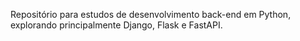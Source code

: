 Repositório para estudos de desenvolvimento back-end em Python, explorando principalmente Django, Flask e FastAPI.